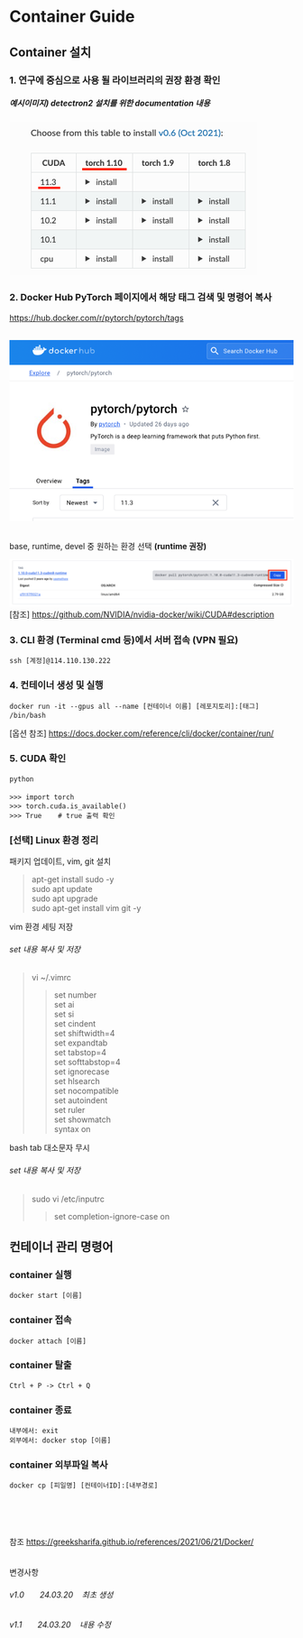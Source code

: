 Container Guide
=========

Container 설치
---------

### 1. 연구에 중심으로 사용 될 라이브러리의 권장 환경 확인
##### 예시이미지\) detectron2 설치를 위한 documentation 내용
![Alt 환경](./img/1.png)


### 2. Docker Hub PyTorch 페이지에서 해당 태그 검색 및 명령어 복사

https://hub.docker.com/r/pytorch/pytorch/tags 

\
![Alt 검색](./img/2.png)

\
base, runtime, devel 중 원하는 환경 선택 **(runtime 권장)**

![Alt 검색](./img/3.png)
[참조] https://github.com/NVIDIA/nvidia-docker/wiki/CUDA#description

### 3. CLI 환경 (Terminal cmd 등)에서 서버 접속 (VPN 필요)
    ssh [계정]@114.110.130.222



### 4. 컨테이너 생성 및 실행
    docker run -it --gpus all --name [컨테이너 이름] [레포지토리]:[태그] /bin/bash
[옵션 참조] https://docs.docker.com/reference/cli/docker/container/run/


### 5. CUDA 확인
    python

    >>> import torch
    >>> torch.cuda.is_available()
    >>> True    # true 출력 확인
 



### [선택] Linux 환경 정리

패키지 업데이트, vim, git 설치 
>   apt-get install sudo -y \
sudo apt update \
sudo apt upgrade \
sudo apt-get install vim git -y

vim 환경 세팅 저장
###### set 내용 복사 및 저장

>   vi ~/.vimrc
>   >   set number \
set ai \
set si \
set cindent \
set shiftwidth=4\
set expandtab\
set tabstop=4\
set softtabstop=4\
set ignorecase\
set hlsearch\
set nocompatible\
set autoindent\
set ruler\
set showmatch\
syntax on


bash tab 대소문자 무시
###### set 내용 복사 및 저장
>   sudo vi /etc/inputrc
>   >   set completion-ignore-case on






## 컨테이너 관리 명령어

### container 실행

    docker start [이름]

### container 접속

    docker attach [이름]

### container 탈출

    Ctrl + P -> Ctrl + Q

### container 종료

    내부에서: exit
    외부에서: docker stop [이름]

### container 외부파일 복사

    docker cp [피일명] [컨테이너ID]:[내부경로]


\
\
\
\
참조
https://greeksharifa.github.io/references/2021/06/21/Docker/
\
\
\
변경사항

######    v1.0 &nbsp; &nbsp; &nbsp; 24.03.20 &nbsp;&nbsp; 최초 생성
######    v1.1 &nbsp; &nbsp; &nbsp; 24.03.20 &nbsp;&nbsp; 내용 수정